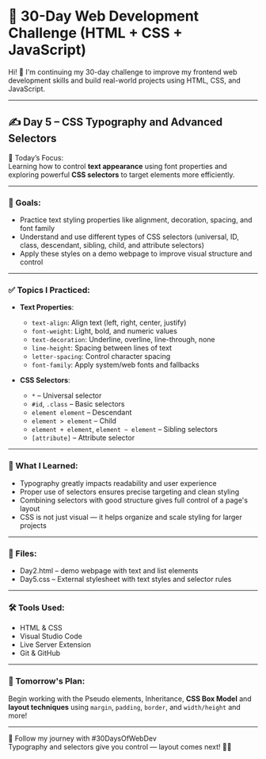 # 🚀 30-Day Web Development Challenge (HTML + CSS + JavaScript)

Hi! 👋 I'm continuing my 30-day challenge to improve my frontend web development skills and build real-world projects using HTML, CSS, and JavaScript.

---

## ✍️ Day 5 – CSS Typography and Advanced Selectors

📌 Today’s Focus:  
Learning how to control **text appearance** using font properties and exploring powerful **CSS selectors** to target elements more efficiently.

---

### 🎯 Goals:
- Practice text styling properties like alignment, decoration, spacing, and font family  
- Understand and use different types of CSS selectors (universal, ID, class, descendant, sibling, child, and attribute selectors)  
- Apply these styles on a demo webpage to improve visual structure and control

---

### ✅ Topics I Practiced:
- **Text Properties**:
  - `text-align`: Align text (left, right, center, justify)  
  - `font-weight`: Light, bold, and numeric values  
  - `text-decoration`: Underline, overline, line-through, none  
  - `line-height`: Spacing between lines of text  
  - `letter-spacing`: Control character spacing  
  - `font-family`: Apply system/web fonts and fallbacks  

- **CSS Selectors**:
  - `*` – Universal selector  
  - `#id`, `.class` – Basic selectors  
  - `element element` – Descendant  
  - `element > element` – Child  
  - `element + element`, `element ~ element` – Sibling selectors  
  - `[attribute]` – Attribute selector  

---

### 🧠 What I Learned:
- Typography greatly impacts readability and user experience  
- Proper use of selectors ensures precise targeting and clean styling  
- Combining selectors with good structure gives full control of a page's layout  
- CSS is not just visual — it helps organize and scale styling for larger projects

---

### 📁 Files:
- Day2.html – demo webpage with text and list elements  
- Day5.css – External stylesheet with text styles and selector rules

---

### 🛠️ Tools Used:
- HTML & CSS  
- Visual Studio Code  
- Live Server Extension  
- Git & GitHub

---

### 📌 Tomorrow's Plan:
Begin working with the Pseudo elements, Inheritance, **CSS Box Model** and **layout techniques** using `margin`, `padding`, `border`, and `width/height` and more!

---

🔖 Follow my journey with #30DaysOfWebDev  
Typography and selectors give you control — layout comes next! 🚀✨
